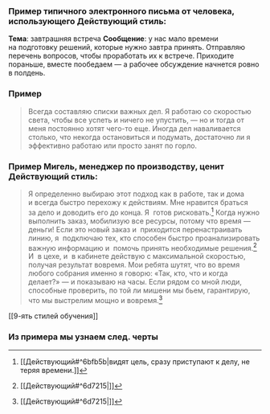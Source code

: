 ### Пример типичного электронного письма от человека, использующего Действующий стиль:
**Тема**: завтрашняя встреча 
**Сообщение**: у нас мало времени на подготовку решений, которые нужно завтра принять. Отправляю перечень вопросов, чтобы проработать их к встрече. Приходите пораньше, вместе пообедаем — а рабочее обсуждение начнется ровно в полдень.

### Пример
>Всегда составляю списки важных дел. Я работаю со скоростью света, чтобы все успеть и ничего не упустить, — но и тогда от меня постоянно хотят чего-то еще. Иногда дел наваливается столько, что некогда остановиться и подумать, достаточно ли я эффективно работаю или просто занят по горло.

### Пример Мигель, менеджер по производству, ценит Действующий стиль:
>Я определенно выбираю этот подход как в работе, так и дома и всегда быстро перехожу к действиям. Мне нравится браться за дело и доводить его до конца. Я  готов рисковать.[^1] Когда нужно выполнить заказ, мобилизую все ресурсы, потому что время — деньги! Если это новый заказ и  приходится перенастраивать линию, я  подключаю тех, кто способен быстро проанализировать важную информацию и  помочь принять необходимые решения.[^2] И  в цехе, и  в кабинете действую с максимальной скоростью, получая результат вовремя. Мои ребята шутят, что во время любого собрания именно я говорю: «Так, кто, что и когда делает?» — и показываю на часы. Если рядом со мной люди, способные проверить, по той ли мишени мы бьем, гарантирую, что мы выстрелим мощно и вовремя.[^2]


[[9-ять стилей обучения]]

### Из примера мы узнаем след. черты 
[^1]: [[Действующий#^6bfb5b|видят цель, сразу приступают к делу, не теряя времени.]]
[^2]: [[Действующий#^6d7215|]]